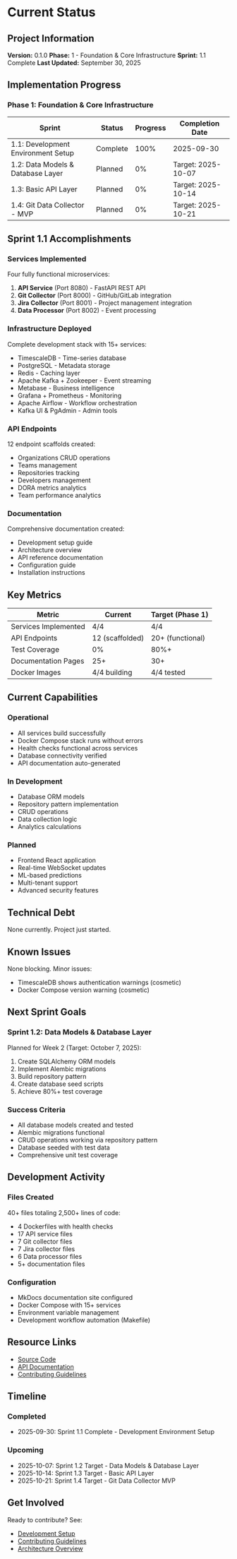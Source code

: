# Current Status

## Project Information

**Version:** 0.1.0
**Phase:** 1 - Foundation & Core Infrastructure
**Sprint:** 1.1 Complete
**Last Updated:** September 30, 2025

## Implementation Progress

### Phase 1: Foundation & Core Infrastructure

| Sprint | Status | Progress | Completion Date |
|--------|--------|----------|----------------|
| 1.1: Development Environment Setup | Complete | 100% | 2025-09-30 |
| 1.2: Data Models & Database Layer | Planned | 0% | Target: 2025-10-07 |
| 1.3: Basic API Layer | Planned | 0% | Target: 2025-10-14 |
| 1.4: Git Data Collector - MVP | Planned | 0% | Target: 2025-10-21 |

## Sprint 1.1 Accomplishments

### Services Implemented

Four fully functional microservices:

1. **API Service** (Port 8080) - FastAPI REST API
2. **Git Collector** (Port 8000) - GitHub/GitLab integration
3. **Jira Collector** (Port 8001) - Project management integration
4. **Data Processor** (Port 8002) - Event processing

### Infrastructure Deployed

Complete development stack with 15+ services:

- TimescaleDB - Time-series database
- PostgreSQL - Metadata storage
- Redis - Caching layer
- Apache Kafka + Zookeeper - Event streaming
- Metabase - Business intelligence
- Grafana + Prometheus - Monitoring
- Apache Airflow - Workflow orchestration
- Kafka UI & PgAdmin - Admin tools

### API Endpoints

12 endpoint scaffolds created:

- Organizations CRUD operations
- Teams management
- Repositories tracking
- Developers management
- DORA metrics analytics
- Team performance analytics

### Documentation

Comprehensive documentation created:

- Development setup guide
- Architecture overview
- API reference documentation
- Configuration guide
- Installation instructions

## Key Metrics

| Metric | Current | Target (Phase 1) |
|--------|---------|------------------|
| Services Implemented | 4/4 | 4/4 |
| API Endpoints | 12 (scaffolded) | 20+ (functional) |
| Test Coverage | 0% | 80%+ |
| Documentation Pages | 25+ | 30+ |
| Docker Images | 4/4 building | 4/4 tested |

## Current Capabilities

### Operational

- All services build successfully
- Docker Compose stack runs without errors
- Health checks functional across services
- Database connectivity verified
- API documentation auto-generated

### In Development

- Database ORM models
- Repository pattern implementation
- CRUD operations
- Data collection logic
- Analytics calculations

### Planned

- Frontend React application
- Real-time WebSocket updates
- ML-based predictions
- Multi-tenant support
- Advanced security features

## Technical Debt

None currently. Project just started.

## Known Issues

None blocking. Minor issues:

- TimescaleDB shows authentication warnings (cosmetic)
- Docker Compose version warning (cosmetic)

## Next Sprint Goals

### Sprint 1.2: Data Models & Database Layer

Planned for Week 2 (Target: October 7, 2025):

1. Create SQLAlchemy ORM models
2. Implement Alembic migrations
3. Build repository pattern
4. Create database seed scripts
5. Achieve 80%+ test coverage

### Success Criteria

- All database models created and tested
- Alembic migrations functional
- CRUD operations working via repository pattern
- Database seeded with test data
- Comprehensive unit test coverage

## Development Activity

### Files Created

40+ files totaling 2,500+ lines of code:

- 4 Dockerfiles with health checks
- 17 API service files
- 7 Git collector files
- 7 Jira collector files
- 6 Data processor files
- 5+ documentation files

### Configuration

- MkDocs documentation site configured
- Docker Compose with 15+ services
- Environment variable management
- Development workflow automation (Makefile)

## Resource Links

- [Source Code](https://github.com/rcdelacruz/open-source-sei-platform)
- [API Documentation](http://localhost:8080/docs)
- [Contributing Guidelines](../contributing/guidelines.md)

## Timeline

### Completed

- 2025-09-30: Sprint 1.1 Complete - Development Environment Setup

### Upcoming

- 2025-10-07: Sprint 1.2 Target - Data Models & Database Layer
- 2025-10-14: Sprint 1.3 Target - Basic API Layer
- 2025-10-21: Sprint 1.4 Target - Git Data Collector MVP

## Get Involved

Ready to contribute? See:

- [Development Setup](../development/environment-setup.md)
- [Contributing Guidelines](../contributing/guidelines.md)
- [Architecture Overview](../architecture/overview.md)
